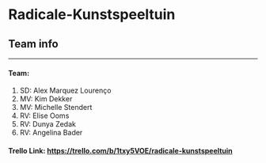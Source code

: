 # Radicale-Kunstspeeltuin

## Team info
-------------------------------------------------------------------------

#### Team:

1. SD: Alex Marquez Lourenço
2. MV: Kim Dekker
3. MV: Michelle Stendert
4. RV: Elise Ooms
5. RV: Dunya Zedak
6. RV: Angelina Bader

#### Trello Link: https://trello.com/b/1txy5VOE/radicale-kunstspeeltuin
